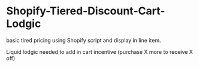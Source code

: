 # Shopify-Tiered-Discount-Cart-Lodgic
basic tired pricing using Shopify script and display in line item.  

Liquid lodgic needed to add in cart incentive (purchase X more to receive X off)
